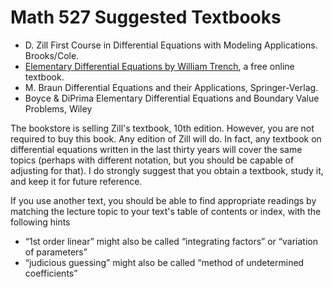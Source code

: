 # Math 527 Suggested Textbooks

  * D. Zill First Course in Differential Equations with Modeling Applications. Brooks/Cole.
  * [Elementary Differential Equations by William Trench](http://channelflow.org/dokuwiki/lib/exe/fetch.php?tok=f7b49f&media=http%3A%2F%2Framanujan.math.trinity.edu%2Fwtrench%2Ftexts%2FTRENCH_FREE_DIFFEQ_I.PDF), a free online textbook.
  * M. Braun Differential Equations and their Applications, Springer-Verlag.
  * Boyce & DiPrima Elementary Differential Equations and Boundary Value Problems, Wiley
  
The bookstore is selling Zill's textbook, 10th edition. However, you are not required to buy this book. Any edition of Zill will do. In fact, any textbook on differential equations written in the last thirty years will cover the same topics (perhaps with different notation, but you should be capable of adjusting for that). I do strongly suggest that you obtain a textbook, study it, and keep it for future reference.

If you use another text, you should be able to find appropriate readings by matching the lecture topic to your text's table of contents or index, with the following hints

  * “1st order linear” might also be called “integrating factors” or “variation of parameters”
  * “judicious guessing” might also be called “method of undetermined coefficients”